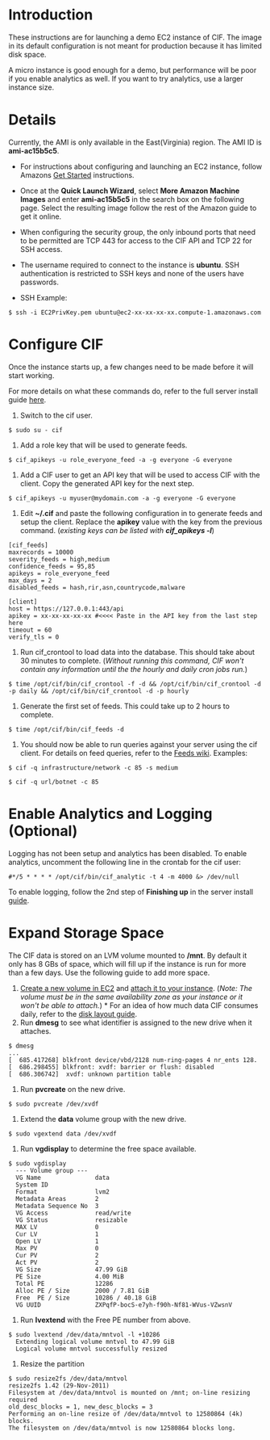 # Introduction #

These instructions are for launching a demo EC2 instance of CIF. The image in its default configuration is not meant for production because it has limited disk space.

A micro instance is good enough for a demo, but performance will be poor if you enable analytics as well. If you want to try analytics, use a larger instance size.

# Details #

Currently, the AMI is only available in the East(Virginia) region.
The AMI ID is **ami-ac15b5c5**.

  * For instructions about configuring and launching an EC2 instance, follow Amazons [Get Started](http://docs.amazonwebservices.com/AWSEC2/latest/GettingStartedGuide/GetStartedLinux.html) instructions.

  * Once at the **Quick Launch Wizard**, select **More Amazon Machine Images** and enter **ami-ac15b5c5** in the search box on the following page. Select the resulting image follow the rest of the Amazon guide to get it online.

  * When configuring the security group, the only inbound ports that need to be permitted are TCP 443 for access to the CIF API and TCP 22 for SSH access.

  * The username required to connect to the instance is **ubuntu**. SSH authentication is restricted to SSH keys and none of the users have passwords.

  * SSH Example:
```
$ ssh -i EC2PrivKey.pem ubuntu@ec2-xx-xx-xx-xx.compute-1.amazonaws.com
```

# Configure CIF #

Once the instance starts up, a few changes need to be made before it will start working.

For more details on what these commands do, refer to the full server install guide [here](ServerInstall_v0.md).


  1. Switch to the cif user.
```
$ sudo su - cif
```
  1. Add a role key that will be used to generate feeds.
```
$ cif_apikeys -u role_everyone_feed -a -g everyone -G everyone
```
  1. Add a CIF user to get an API key that will be used to access CIF with the client. Copy the generated API key for the next step.
```
$ cif_apikeys -u myuser@mydomain.com -a -g everyone -G everyone
```
  1. Edit **~/.cif** and paste the following configuration in to generate feeds and setup the client. Replace the **apikey** value with the key from the previous command. (_existing keys can be listed with **cif\_apikeys -l**_)
```
[cif_feeds]
maxrecords = 10000
severity_feeds = high,medium
confidence_feeds = 95,85
apikeys = role_everyone_feed
max_days = 2
disabled_feeds = hash,rir,asn,countrycode,malware

[client]
host = https://127.0.0.1:443/api
apikey = xx-xx-xx-xx-xx #<<<< Paste in the API key from the last step here
timeout = 60
verify_tls = 0
```
  1. Run cif\_crontool to load data into the database. This should take about 30 minutes to complete. (_Without running this command, CIF won't contain any information until the the hourly and daily cron jobs run._)
```
$ time /opt/cif/bin/cif_crontool -f -d && /opt/cif/bin/cif_crontool -d -p daily && /opt/cif/bin/cif_crontool -d -p hourly
```
  1. Generate the first set of feeds. This could take up to 2 hours to complete.
```
$ time /opt/cif/bin/cif_feeds -d
```
  1. You should now be able to run queries against your server using the cif client. For details on feed queries, refer to the [Feeds wiki](http://code.google.com/p/collective-intelligence-framework/wiki/Feeds).
Examples:
```
$ cif -q infrastructure/network -c 85 -s medium
```
```
$ cif -q url/botnet -c 85
```
# Enable Analytics and Logging (Optional) #
Logging has not been setup and analytics has been disabled. To enable analytics, uncomment the following line in the crontab for the cif user:
```
#*/5 * * * * /opt/cif/bin/cif_analytic -t 4 -m 4000 &> /dev/null
```
To enable logging, follow the 2nd step of **Finishing up** in the server install [guide](ServerInstall_v0#Finishing_up.md).

# Expand Storage Space #
The CIF data is stored on an LVM volume mounted to **/mnt**. By default it only has 8 GBs of space, which will fill up if the instance is run for more than a few days. Use the following guide to add more space.

  1. [Create a new volume in EC2](http://docs.amazonwebservices.com/AWSEC2/latest/UserGuide/ebs-creating-volume.html) and [attach it to your instance](http://docs.amazonwebservices.com/AWSEC2/latest/UserGuide/ebs-attaching-volume.html). (_Note: The volume must be in the same availability zone as your instance or it won't be able to attach._)
    * For an idea of how much data CIF consumes daily, refer to the [disk layout guide](http://code.google.com/p/collective-intelligence-framework/wiki/DiskLayout).
  1. Run **dmesg** to see what identifier is assigned to the new drive when it attaches.
```
$ dmesg
...
[  685.417268] blkfront device/vbd/2128 num-ring-pages 4 nr_ents 128.
[  686.298455] blkfront: xvdf: barrier or flush: disabled
[  686.306742]  xvdf: unknown partition table
```
  1. Run **pvcreate** on the new drive.
```
$ sudo pvcreate /dev/xvdf
```
  1. Extend the **data** volume group with the new drive.
```
$ sudo vgextend data /dev/xvdf
```
  1. Run **vgdisplay** to determine the free space available.
```
$ sudo vgdisplay
  --- Volume group ---
  VG Name               data
  System ID
  Format                lvm2
  Metadata Areas        2
  Metadata Sequence No  3
  VG Access             read/write
  VG Status             resizable
  MAX LV                0
  Cur LV                1
  Open LV               1
  Max PV                0
  Cur PV                2
  Act PV                2
  VG Size               47.99 GiB
  PE Size               4.00 MiB
  Total PE              12286
  Alloc PE / Size       2000 / 7.81 GiB
  Free  PE / Size       10286 / 40.18 GiB
  VG UUID               ZXPqfP-bocS-e7yh-f90h-Nf81-WVus-VZwsnV
```
  1. Run **lvextend** with the Free PE number from above.
```
$ sudo lvextend /dev/data/mntvol -l +10286
  Extending logical volume mntvol to 47.99 GiB
  Logical volume mntvol successfully resized
```
  1. Resize the partition
```
$ sudo resize2fs /dev/data/mntvol
resize2fs 1.42 (29-Nov-2011)
Filesystem at /dev/data/mntvol is mounted on /mnt; on-line resizing required
old_desc_blocks = 1, new_desc_blocks = 3
Performing an on-line resize of /dev/data/mntvol to 12580864 (4k) blocks.
The filesystem on /dev/data/mntvol is now 12580864 blocks long.
```